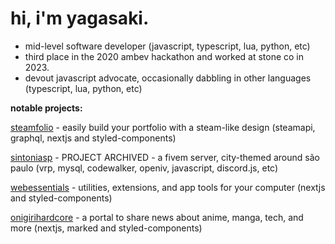 # hi, i'm yagasaki.
- mid-level software developer (javascript, typescript, lua, python, etc)
- third place in the 2020 ambev hackathon and worked at stone co in 2023.
- devout javascript advocate, occasionally dabbling in other languages (typescript, lua, python, etc)

**notable projects:**

[steamfolio](https://steamfolio.vercel.app) - easily build your portfolio with a steam-like design (steamapi, graphql, nextjs and styled-components)

[sintoniasp](https://sintoniasp.vercel.app) - PROJECT ARCHIVED - a fivem server, city-themed around são paulo (vrp, mysql, codewalker, openiv, javascript, discord.js, etc)

[webessentials](https://webessentials.vercel.app) - utilities, extensions, and app tools for your computer (nextjs and styled-components)

[onigirihardcore](https://onigirihardcore.vercel.app) - a portal to share news about anime, manga, tech, and more (nextjs, marked and styled-components)
